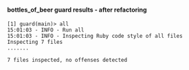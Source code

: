 #### bottles_of_beer guard results - after refactoring

```
[1] guard(main)> all
15:01:03 - INFO - Run all
15:01:03 - INFO - Inspecting Ruby code style of all files
Inspecting 7 files
.......

7 files inspected, no offenses detected
```
